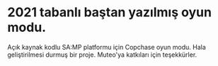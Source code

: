 # 2021 tabanlı baştan yazılmış oyun modu.
Açık kaynak kodlu SA:MP platformu için Copchase oyun modu. Hala geliştirilmesi durmuş bir proje. Muteo'ya katkıları için teşekkürler.
